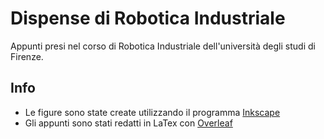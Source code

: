 # Dispense di Robotica Industriale
Appunti presi nel corso di Robotica Industriale dell'università degli studi di Firenze.

## Info
- Le figure sono state create utilizzando il programma <a href="https://inkscape.org/it/"> Inkscape </a>
- Gli appunti sono stati redatti in LaTex con <a href="https://www.overleaf.com/"> Overleaf </a>
